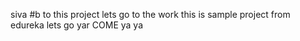 siva #b 
to this project
lets go to the work
this is sample project from edureka
lets go yar COME
ya ya
